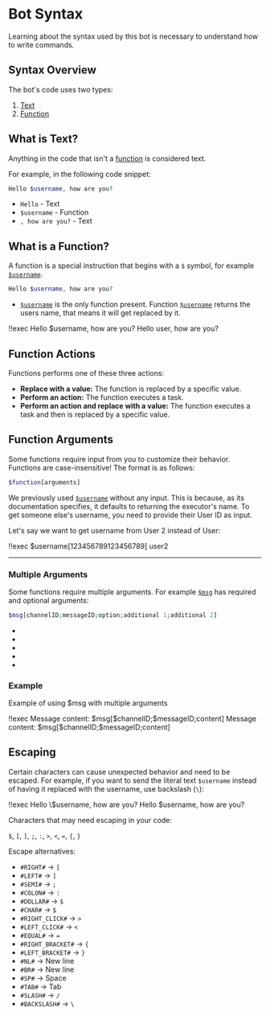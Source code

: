 # Bot Syntax

Learning about the syntax used by this bot is necessary to understand how to write commands.

## Syntax Overview

The bot's code uses two types:

1.  [Text](#what-is-text)
2.  [Function](#what-is-a-function)

## What is Text?

Anything in the code that isn't a [function](#what-is-a-function) is considered text.

For example, in the following code snippet:

```php
Hello $username, how are you?
```

- `Hello` - Text
- `$username` - Function
- `, how are you?` - Text

## What is a Function?

A function is a special instruction that begins with a `$` symbol, for example [`$username`](../Functions/Member/username.md).

```php
Hello $username, how are you?
```

- [`$username`](../Functions/Member/username.md) is the only function present. Function [`$username`](../Functions/Member/username.md) returns the users name, that means it will get replaced by it.

<Discord>
    <UserMessage>
        !!exec Hello $username, how are you?
    </UserMessage>
    <BotMessage>
        Hello user, how are you?
    </BotMessage>
</Discord>

## Function Actions

Functions performs one of these three actions:

- **Replace with a value:** The function is replaced by a specific value.
- **Perform an action:** The function executes a task.
- **Perform an action and replace with a value:** The function executes a task and then is replaced by a specific value.

## Function Arguments

Some functions require input from you to customize their behavior. Functions are case-insensitive! The format is as follows:

```php
$function[arguments]
```

We previously used [`$username`](../Functions/Member/username.md) without any input. This is because, as its documentation specifies, it defaults to returning the executor's name.  To get someone else's username, you need to provide their User ID as input.

Let's say we want to get username from User 2 instead of User:

<Discord>
    <UserMessage>
        !!exec $username[123456789123456789]
    </UserMessage>
    <BotMessage>
        user2
    </BotMessage>
</Discord>

---

### Multiple Arguments

Some functions require multiple arguments. For example [`$msg`](../Functions/Message/msg.md) has required and optional arguments:

```php
$msg[channelID;messageID;option;additional 1;additional 2]
```

- <Arg arg="channelid" required="true"/>
- <Arg arg="messageid" required="true"/>
- <Arg arg="option" required="true"/>
- <Arg arg="additional 1"/>
- <Arg arg="additional 2"/>

### Example

Example of using $msg with multiple arguments

<Discord>
    <UserMessage>
        !!exec Message content: $msg[$channelID;$messageID;content]
    </UserMessage>
    <BotMessage>
        Message content: $msg[$channelID;$messageID;content]
    </BotMessage>
</Discord>

## Escaping

Certain characters can cause unexpected behavior and need to be escaped. For example, if you want to send the literal text `$username` instead of having it replaced with the username, use backslash (`\`):

<Discord>
    <UserMessage>
        !!exec Hello \$username, how are you?
    </UserMessage>
    <BotMessage>
        Hello $username, how are you?
    </BotMessage>
</Discord>

Characters that may need escaping in your code:

`$`, `[`, `]`, `;`, `:`, `>`, `<`, `=`, `{`, `}`

Escape alternatives:

- `#RIGHT#` -> `[`
- `#LEFT#` -> `]`
- `#SEMI#` -> `;`
- `#COLON#` -> `:`
- `#DOLLAR#` -> `$`
- `#CHAR#` -> `$`
- `#RIGHT_CLICK#` -> `>`
- `#LEFT_CLICK#` -> `<`
- `#EQUAL#` -> `=`
- `#RIGHT_BRACKET#` -> `{`
- `#LEFT_BRACKET#` -> `}`
- `#NL#` -> New line
- `#BR#` -> New line
- `#SP#` -> Space
- `#TAB#` -> Tab
- `#SLASH#` -> `/`
- `#BACKSLASH#` -> `\`